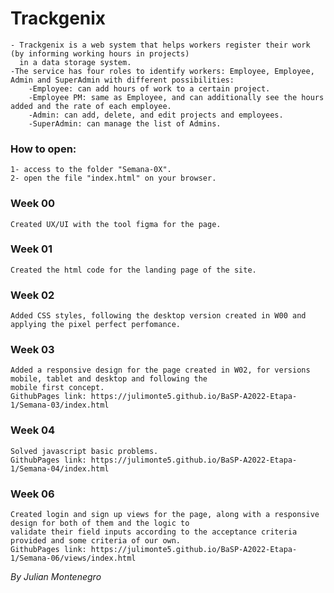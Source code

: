 # Trackgenix
    - Trackgenix is a web system that helps workers register their work (by informing working hours in projects)
      in a data storage system.
    -The service has four roles to identify workers: Employee, Employee, Admin and SuperAdmin with different possibilities:
        -Employee: can add hours of work to a certain project.
        -Employee PM: same as Employee, and can additionally see the hours added and the rate of each employee.
        -Admin: can add, delete, and edit projects and employees.
        -SuperAdmin: can manage the list of Admins.

### How to open:
    1- access to the folder "Semana-0X".
    2- open the file "index.html" on your browser.

### Week 00
    Created UX/UI with the tool figma for the page.
### Week 01
    Created the html code for the landing page of the site.
### Week 02
    Added CSS styles, following the desktop version created in W00 and applying the pixel perfect perfomance.
### Week 03
    Added a responsive design for the page created in W02, for versions mobile, tablet and desktop and following the
    mobile first concept.
    GithubPages link: https://julimonte5.github.io/BaSP-A2022-Etapa-1/Semana-03/index.html
### Week 04
    Solved javascript basic problems.
    GithubPages link: https://julimonte5.github.io/BaSP-A2022-Etapa-1/Semana-04/index.html
### Week 06
    Created login and sign up views for the page, along with a responsive design for both of them and the logic to
    validate their field inputs according to the acceptance criteria provided and some criteria of our own.
    GithubPages link: https://julimonte5.github.io/BaSP-A2022-Etapa-1/Semana-06/views/index.html

_By Julian Montenegro_
